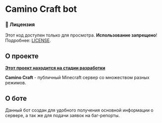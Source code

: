 # Camino Craft bot
### 📜 Лицензия  
Этот код доступен только для просмотра. **Использование запрещено**!  
Подробнее: [LICENSE](LICENSE.md).

## О проекте
**<ins>Этот проект находится на стадии разработки</ins>**   

**Camino Craft** - публичный Minecraft сервер со множеством разных режимов.

## О боте
Данный бот создан для удобного получения основной информации о сервере, а так же для подачи заявок на баг-репорты.
